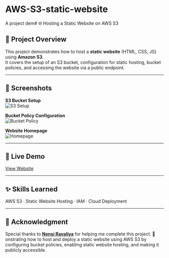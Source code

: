 # AWS-S3-static-website
A project dem# 🌐 Hosting a Static Website on AWS S3

## 📌 Project Overview
This project demonstrates how to host a **static website** (HTML, CSS, JS) using **Amazon S3**.  
It covers the setup of an S3 bucket, configuration for static hosting, bucket policies, and accessing the website via a public endpoint.

---

## 📸 Screenshots

**S3 Bucket Setup**  
![S3 Setup](https://github.com/Naveen15github/AWS-S3-static-website/blob/c3cd6c5e959d3be05644a9df3fd619a46549a186/Screenshot%20(74).png(https://github.com/Naveen15github/AWS-S3-static-website/blob/a81d36870ccb27b3dbe5fde51e9e908d9047c7e8/Screenshot%20(75).png))  

**Bucket Policy Configuration**  
![Bucket Policy]()  

**Website Homepage**  
![Homepage](screenshots/homepage.png)

---

## 🔗 Live Demo
[View Website](http://website-project-naveen.s3-website.ap-south-1.amazonaws.com)

---

## ✨ Skills Learned
AWS S3 · Static Website Hosting · IAM · Cloud Deployment 

---

## 🙌 Acknowledgment
Special thanks to **[Nensi Ravaliya](linkedin.com/in/nencyravaliya28)** for helping me complete this project. 🚀
onstrating how to host and deploy a static website using AWS S3 by configuring bucket policies, enabling static website hosting, and making it publicly accessible. 

